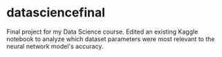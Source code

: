 # datasciencefinal
Final project for my Data Science course. Edited an existing Kaggle notebook to analyze which dataset parameters were most relevant to the neural network model's accuracy.

